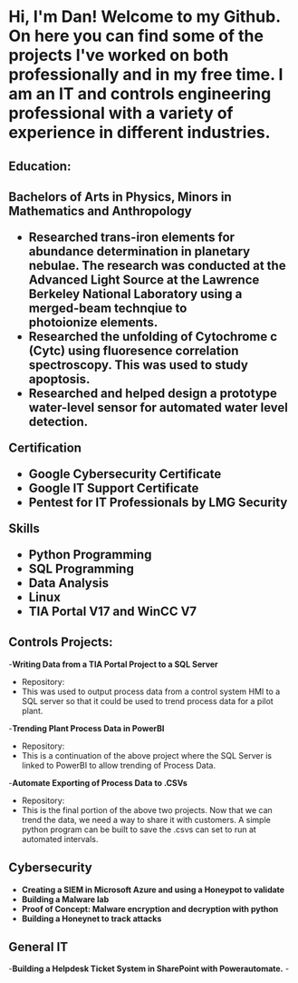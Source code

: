 <h1>Hi, I'm Dan! Welcome to my Github. On here you can find some of the projects I've worked on both professionally and in my free time. I am an IT and controls engineering professional with a variety of experience in different industries.</a></h1>

<h2>Education:<h2/>
 
<b>Bachelors of Arts in Physics, Minors in Mathematics and Anthropology</b>

 - <b>Researched trans-iron elements for abundance determination in planetary nebulae. The research was conducted at the Advanced Light Source at the Lawrence Berkeley National Laboratory using a merged-beam technqiue to     
   photoionize elements.</b>
 - <b>Researched the unfolding of Cytochrome c (Cytc) using fluoresence correlation spectroscopy. This was used to study apoptosis. </b>
 - <b>Researched and helped design a prototype water-level sensor for automated water level detection. </b>
 
<b>Certification</b>

  - <b>Google Cybersecurity Certificate</b>
  - <b>Google IT Support Certificate</b>
  - <b>Pentest for IT Professionals by LMG Security</b>

 <b>Skills</b>

 - <b>Python Programming</b>
 - <b>SQL Programming</b>
 - <b>Data Analysis</b>
 - <b>Linux</b>
 - <b>TIA Portal V17 and WinCC V7 </b>
 

<h2>Controls Projects:</h2>

-<b>Writing Data from a TIA Portal Project to a SQL Server</b>
 - Repository:
 - This was used to output process data from a control system HMI to a SQL server so that it could be used to trend process data for a pilot plant.
    
-<b>Trending Plant Process Data in PowerBI</b>
 - Repository:
 - This is a continuation of the above project where the SQL Server is linked to PowerBI to allow trending of Process Data.

-<b>Automate Exporting of Process Data to .CSVs</b>
 - Repository:
 - This is the final portion of the above two projects. Now that we can trend the data, we need a way to share it with customers. A simple python program can be built to save the .csvs can set to run at automated intervals.

<h2>Cybersecurity</h2>

- <b>Creating a SIEM in Microsoft Azure and using a Honeypot to validate</b>
- <b>Building a Malware lab</b>
- <b>Proof of Concept: Malware encryption and decryption with python</b>
- <b>Building a Honeynet to track attacks</b>

<h2>General IT</h2>
-<b>Building a Helpdesk Ticket System in SharePoint with Powerautomate.</b>
-<b></b>

